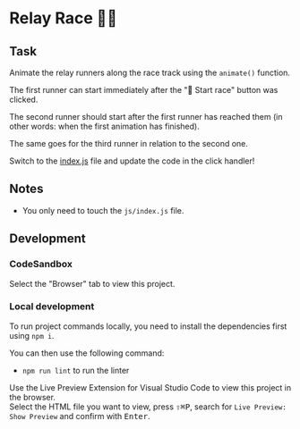 # Relay Race 🏃‍♀️

## Task

Animate the relay runners along the race track using the `animate()` function.

The first runner can start immediately after the "🏁 Start race" button was clicked.

The second runner should start after the first runner has reached them (in other words: when the first animation has finished).

The same goes for the third runner in relation to the second one.

Switch to the [index.js](./js/index.js) file and update the code in the click handler!

## Notes

- You only need to touch the `js/index.js` file.

## Development

### CodeSandbox

Select the "Browser" tab to view this project.

### Local development

To run project commands locally, you need to install the dependencies first using `npm i`.

You can then use the following command:

- `npm run lint` to run the linter

Use the Live Preview Extension for Visual Studio Code to view this project in the browser.  
Select the HTML file you want to view, press <kbd>⇧</kbd><kbd>⌘</kbd><kbd>P</kbd>, search for `Live Preview: Show Preview` and confirm with <kbd>Enter</kbd>.
